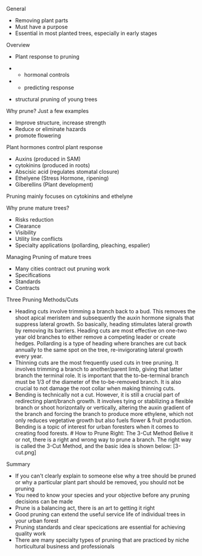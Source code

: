 General

-   Removing plant parts
-   Must have a purpose
-   Essential in most planted trees, especially in early stages

Overview

-   Plant response to pruning

-   -   hormonal controls

-   -   predicting response

-   structural pruning of young trees

Why prune? Just a few examples

-   Improve structure, increase strength
-   Reduce or eliminate hazards
-   promote flowering

Plant hormones control plant response

-   Auxins (produced in SAM)
-   cytokinins (produced in roots)
-   Abscisic acid (regulates stomatal closure)
-   Ethelyene (Stress Hormone, ripening)
-   Giberellins (Plant development)

Pruning mainly focuses on cytokinins and ethelyne

Why prune mature trees?

-   Risks reduction
-   Clearance
-   Visibility
-   Utility line conflicts
-   Specialty applications (pollarding, pleaching, espalier)

Managing Pruning of mature trees

-   Many cities contract out pruning work
-   Specifications
-   Standards
-   Contracts

Three Pruning Methods/Cuts

-   Heading cuts involve trimming a branch back to a bud. This removes
    the shoot apical meristem and subsequently the auxin hormone signals
    that suppress lateral growth. So basically, heading stimulates
    lateral growth by removing its barriers. Heading cuts are most
    effective on one-two year old branches to either remove a competing
    leader or create hedges. Pollarding is a type of heading where
    branches are cut back annually to the same spot on the tree,
    re-invigorating lateral growth every year.
-   Thinning cuts are the most frequently used cuts in tree pruning. It
    involves trimming a branch to another/parent limb, giving that
    latter branch the terminal role. It is important that the
    to-be-terminal branch must be 1/3 of the diameter of the
    to-be-removed branch. It is also crucial to not damage the root
    collar when making thinning cuts.
-   Bending is technically not a cut. However, it is still a crucial
    part of redirecting plant/branch growth. It involves tying or
    stabilizing a flexible branch or shoot horizontally or vertically,
    altering the auxin gradient of the branch and forcing the branch to
    produce more ethylene, which not only reduces vegetative growth but
    also fuels flower & fruit production. Bending is a topic of interest
    for urban foresters when it comes to creating food forests. \# How
    to Prune Right: The 3-Cut Method Belive it or not, there is a right
    and wrong way to prune a branch. The right way is called the 3-Cut
    Method, and the basic idea is shown below: \[3-cut.png\]

Summary

-   If you can't clearly explain to someone else why a tree should be
    pruned or why a particular plant part should be removed, you should
    not be pruning
-   You need to know your species and your objective before any pruning
    decisions can be made
-   Prune is a balancing act, there is an art to getting it right
-   Good pruning can extend the useful service life of individual trees
    in your urban forest
-   Pruning standards and clear specications are essential for achieving
    quality work
-   There are many specialty types of pruning that are practiced by
    niche horticultural business and professionals
